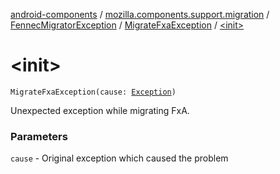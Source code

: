 [android-components](../../../index.md) / [mozilla.components.support.migration](../../index.md) / [FennecMigratorException](../index.md) / [MigrateFxaException](index.md) / [&lt;init&gt;](./-init-.md)

# &lt;init&gt;

`MigrateFxaException(cause: `[`Exception`](https://kotlinlang.org/api/latest/jvm/stdlib/kotlin/-exception/index.html)`)`

Unexpected exception while migrating FxA.

### Parameters

`cause` - Original exception which caused the problem